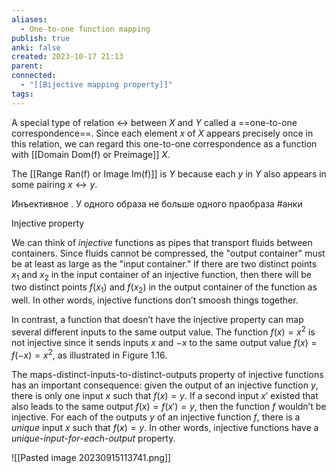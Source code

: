 ```yaml
---
aliases:
  - One-to-one function mapping
publish: true
anki: false
created: 2023-10-17 21:13
parent: 
connected:
  - "[[Bijective mapping property]]"
tags:
---
```



A special type of relation $↔$ between $X$ and $Y$ called a ==one-to-one correspondence==. Since each element $x$ of $X$ appears precisely once in this relation, we can regard this one-to-one correspondence as a function with [[Domain Dom(f) or Preimage]] $X$. 

The [[Range Ran(f) or Image Im(f)]]  is $Y$ because each $y$ in $Y$ also appears in some pairing $x ↔ y$.


Инъективное . У одного  образа не больше одного праобраза #анки 

Injective property

We can think of $injective$ functions as pipes that transport fluids between containers. Since fluids cannot be compressed, the "output container" must be at least as large as the "input container." If there are two distinct points $x_1$ and $x_2$ in the input container of an injective function, then there will be two distinct points $f(x_1)$ and $f(x_2)$ in the output container of the function as well. In other words, injective functions don’t smoosh things together.

In contrast, a function that doesn’t have the injective property can map several different inputs to the same output value. The function $f(x) = x^2$ is not injective since it sends inputs $x$ and $-x$ to the same output value $f(x) = f(-x) = x^2$, as illustrated in Figure 1.16.

The maps-distinct-inputs-to-distinct-outputs property of injective functions has an important consequence: given the output of an injective function $y$, there is only one input $x$ such that $f(x) = y$. If a second input $x'$ existed that also leads to the same output $f(x) = f(x') = y$, then the function $f$ wouldn’t be injective. For each of the outputs $y$ of an injective function $f$, there is a $unique$ input $x$ such that $f(x) = y$. In other words, injective functions have a $unique$-$input$-$for$-$each$-$output$ property.




![[Pasted image 20230915113741.png]]



